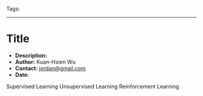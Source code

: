 Tags:

______________________________________________________________________

# Title

- __Description:__
- __Author:__ Kuan-Hsien Wu
- __Contact:__ jordan@gmail.com
- __Date:__

Supervised Learning
Unsupervised Learning
Reinforcement Learning
